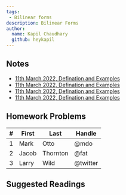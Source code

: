 ```yaml
---
tags: 
 - Bilinear forms
description: Bilinear Forms
author:
  name: Kapil Chaudhary
  github: heykapil
---
```


## Notes

- [11th March 2022, Defination and Examples](/docs)
- [11th March 2022, Defination and Examples](/docs)
- [11th March 2022, Defination and Examples](/docs)
- [11th March 2022, Defination and Examples](/docs)


## Homework Problems

<div class="flex flex-col">
  <div class="overflow-x-auto sm:-mx-6 lg:-mx-8">
    <div class="py-2 inline-block min-w-full sm:px-6 lg:px-8">
      <div class="overflow-hidden">
        <table class="min-w-full">
          <thead class="border-b">
            <tr>
              <th scope="col" class="text-sm font-medium text-gray-900 px-6 py-4 text-left">
                #
              </th>
              <th scope="col" class="text-sm font-medium text-gray-900 px-6 py-4 text-left">
                First
              </th>
              <th scope="col" class="text-sm font-medium text-gray-900 px-6 py-4 text-left">
                Last
              </th>
              <th scope="col" class="text-sm font-medium text-gray-900 px-6 py-4 text-left">
                Handle
              </th>
            </tr>
          </thead>
          <tbody>
            <tr class="border-b">
              <td class="px-6 py-4 whitespace-nowrap text-sm font-medium text-gray-900">1</td>
              <td class="text-sm text-gray-900 font-light px-6 py-4 whitespace-nowrap">
                Mark
              </td>
              <td class="text-sm text-gray-900 font-light px-6 py-4 whitespace-nowrap">
                Otto
              </td>
              <td class="text-sm text-gray-900 font-light px-6 py-4 whitespace-nowrap">
                @mdo
              </td>
            </tr>
            <tr class="bg-white border-b">
              <td class="px-6 py-4 whitespace-nowrap text-sm font-medium text-gray-900">2</td>
              <td class="text-sm text-gray-900 font-light px-6 py-4 whitespace-nowrap">
                Jacob
              </td>
              <td class="text-sm text-gray-900 font-light px-6 py-4 whitespace-nowrap">
                Thornton
              </td>
              <td class="text-sm text-gray-900 font-light px-6 py-4 whitespace-nowrap">
                @fat
              </td>
            </tr>
            <tr class="bg-white border-b">
              <td class="px-6 py-4 whitespace-nowrap text-sm font-medium text-gray-900">3</td>
              <td class="text-sm text-gray-900 font-light px-6 py-4 whitespace-nowrap">
                Larry
              </td>
              <td class="text-sm text-gray-900 font-light px-6 py-4 whitespace-nowrap">
                Wild
              </td>
              <td class="text-sm text-gray-900 font-light px-6 py-4 whitespace-nowrap">
                @twitter
              </td>
            </tr>
          </tbody>
        </table>
      </div>
    </div>
  </div>
</div>


## Suggested Readings


